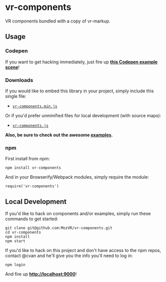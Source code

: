 # vr-components

VR components bundled with a copy of vr-markup.


## Usage

### Codepen

If you want to get hacking immediately, just fire up [__this Codepen example scene__](http://codepen.io/mozvr/pen/zvqGqO/left/?editors=100)!

### Downloads

If you would like to embed this library in your project, simply include this single file:

* [`vr-components.min.js`](https://mozvr.github.io/vr-components/dist/vr-components.min.js)

Or if you'd prefer unminified files for local development (with source maps):

* [`vr-components.js`](https://mozvr.github.io/vr-components/dist/vr-components.js)

__Also, be sure to check out the awesome [examples](https://mozvr.github.io/vr-components/examples/).__

### npm

First install from npm:

    npm install vr-components

And in your Browserify/Webpack modules, simply require the module:

    require('vr-components')


## Local Development

If you'd like to hack on components and/or examples, simply run these commands to get started:

    git clone git@github.com:MozVR/vr-components.git
    cd vr-components
    npm install
    npm start

If you'd like to hack on this project and don't have access to the npm repos, contact @cvan and he'll give you the info you'll need to log in:

    npm login

And fire up __[http://localhost:9000](http://localhost:9000)__!

